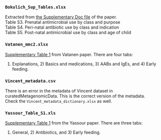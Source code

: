 
### `Bokulich_Sup_Tables.xlsx`
Extracted from [the Supplementary Doc file](https://www.ncbi.nlm.nih.gov/pmc/articles/PMC5308924/bin/NIHMS844505-supplement-Supplemental_Results.docx) of the paper.   
Table S3. Prenatal antimicrobial use by class and purpose   
Table S4. Peri-natal antibiotic use by class and indication   
Table S5. Post-natal antimicrobial use by class and age of child    


### `Vatanen_mmc2.xlsx`
[Supplementary Table 1](https://www.cell.com/cms/10.1016/j.cell.2016.04.007/attachment/a61300b3-0fd7-43b1-acfc-4accd7e538de/mmc2.xlsx) from Vatanen paper. There are four tabs: 
1) Explanations, 2) Basics and medications, 3) AABs and IgEs, and 4) Early feeding.


### `Vincent_metadata.csv`
There is an error in the metadata of Vincent dataset in curatedMetagenomicData.
This is the correct version of the metadata. 
Check the `Vincent_metadata_dictionary.xlsx` as well.
   

### `Yassour_Table_S1.xls`
[Supplementary Table 1]((https://www.science.org/doi/10.1126/scitranslmed.aad0917?url_ver=Z39.88-2003&rfr_id=ori:rid:crossref.org&rfr_dat=cr_pub%20%200pubmed)) from the Yassour paper. There are three tabs:
1) General, 2) Antibiotics, and 3) Early feeding.

